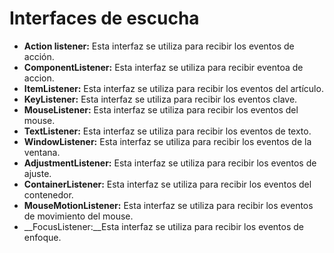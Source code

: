 # Interfaces de escucha  
- __Action listener:__  Esta interfaz se utiliza para recibir los eventos de acción.  
- __ComponentListener:__ Esta interfaz se utiliza para recibir eventoa de accion.  
- __ItemListener:__ Esta interfaz se utiliza para recibir los eventos del artículo.  
- __KeyListener:__ Esta interfaz se utiliza para recibir los eventos clave.
- __MouseListener:__ Esta interfaz se utiliza para recibir los eventos del mouse.
- __TextListener:__ Esta interfaz se utiliza para recibir los eventos de texto.  
- __WindowListener:__ Esta interfaz se utiliza para recibir los eventos de la ventana.  
- __AdjustmentListener:__ Esta interfaz se utiliza para recibir los eventos de ajuste.
- __ContainerListener:__ Esta interfaz se utiliza para recibir los eventos del contenedor.
- __MouseMotionListener:__ Esta interfaz se utiliza para recibir los eventos de movimiento del mouse.
- __FocusListener:__Esta interfaz se utiliza para recibir los eventos de enfoque.
 
  

